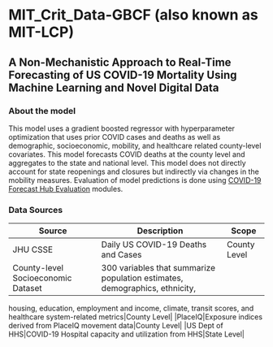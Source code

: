 # MIT_Crit_Data-GBCF (also known as MIT-LCP)
## A Non-Mechanistic Approach to Real-Time Forecasting of US COVID-19 Mortality Using Machine Learning and Novel Digital Data

### About the model
This model uses a gradient boosted regressor with hyperparameter optimization that uses prior COVID cases and deaths as well as demographic, socioeconomic, mobility, and healthcare related county-level covariates. This model forecasts COVID deaths at the county level and aggregates to the state and national level. This model does not directly account for state reopenings and closures but indirectly via changes in the mobility measures. Evaluation of model predictions is done using 
[COVID-19 Forecast Hub Evaluation](https://github.com/youyanggu/covid19-forecast-hub-evaluation)  modules.

### Data Sources
| Source      | Description | Scope |
| ----------- | ----------- | ----- |
| JHU CSSE |Daily US COVID-19 Deaths and Cases|County Level|
|County-level Socioeconomic Dataset|300 variables that summarize population estimates, demographics, ethnicity,
housing, education, employment and income, climate, transit scores, 
and healthcare system-related metrics|County Level|
|PlaceIQ|Exposure indices derived from PlaceIQ movement data|County Level|
|US Dept of HHS|COVID-19 Hospital capacity and utilization from HHS|State Level|

